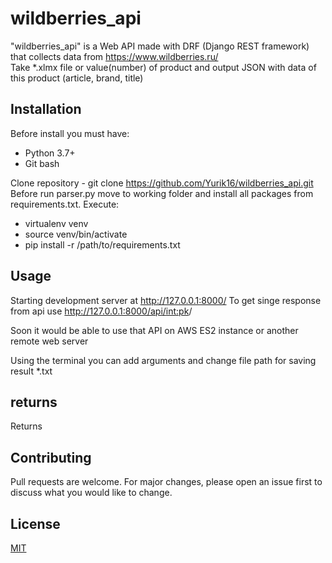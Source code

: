 # wildberries_api

"wildberries_api" is a Web API made with DRF (Django REST framework) that collects data from https://www.wildberries.ru/ <br />
Take *.xlmx file or value(number) of product and output JSON with data of this product (article, brand, title)

## Installation
Before install you must have:

<ul>
    <li> Python 3.7+
    <li> Git bash    
</ul>

Clone repository - git clone https://github.com/Yurik16/wildberries_api.git <br />
Before run parser.py move to working folder and install all packages from requirements.txt. Execute: <br />
<ul>  
    <li> virtualenv venv
    <li> source venv/bin/activate
    <li> pip install -r /path/to/requirements.txt
</ul>

## Usage
Starting development server at http://127.0.0.1:8000/
To get singe response from api use http://127.0.0.1:8000/api/<int:pk>/

Soon it would be able to  use that API on AWS ES2 instance or another remote web server

Using the terminal you can add arguments and change file path for saving result *.txt

## returns

Returns 

## Contributing

Pull requests are welcome. For major changes, please open an issue first to discuss what you would like to change.

## License

[MIT](https://choosealicense.com/licenses/mit/)